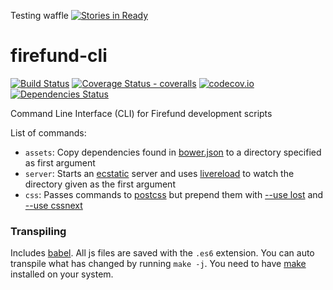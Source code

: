 Testing waffle [![Stories in Ready](https://badge.waffle.io/Firefund/firefund-cli.png?label=ready&title=Ready)](https://waffle.io/Firefund/firefund-cli)
# firefund-cli
[![Build Status](https://travis-ci.org/Firefund/firefund-cli.svg?branch=master)](https://travis-ci.org/Firefund/firefund-cli)
[![Coverage Status - coveralls](https://coveralls.io/repos/Firefund/firefund-cli/badge.svg?branch=master&service=github)](https://coveralls.io/github/Firefund/firefund-cli?branch=master)
[![codecov.io](https://codecov.io/github/Firefund/firefund-cli/coverage.svg?branch=master)](https://codecov.io/github/Firefund/firefund-cli?branch=master)
[![Dependencies Status](https://david-dm.org/Firefund/firefund-cli.svg)](https://david-dm.org/Firefund/firefund-cli)

Command Line Interface (CLI) for Firefund development scripts

List of commands:

- `assets`: Copy dependencies found in [bower.json](http://bower.io/docs/creating-packages/#bowerjson) to a directory specified as first argument
- `server`: Starts an [ecstatic](https://github.com/jfhbrook/node-ecstatic/) server and uses [livereload](http://github.com/napcs/node-livereload/) to watch the directory given as the first argument
- `css`: Passes commands to [postcss](https://github.com/postcss/postcss-cli/) but prepend them with [--use lost](https://github.com/peterramsing/lost/) and [--use cssnext](http://cssnext.io/)

### Transpiling
Includes [babel](http://babeljs.io/docs/usage/cli/). All js files are saved with the `.es6` extension.
You can auto transpile what has changed by running `make -j`. You need to have [make](https://www.gnu.org/software/make/) installed on your system. 
